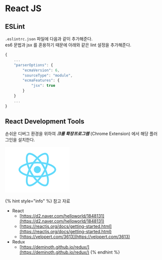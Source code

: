 # React JS

## ESLint

`.eslintrc.json` 파일에 다음과 같이 추가해준다.  
es6 문법과 jsx 를 혼용하기 때문에 아래와 같은 lint 설정을 추가해준다.

```javascript
{
    ...
    "parserOptions": {
        "ecmaVersion": 6,
        "sourceType": "module",
        "ecmaFeatures": {
            "jsx": true
        }
    }
    ...
}
```

## React Development Tools

손쉬운 디버그 환경을 위하여 _**크롬 확장프로그램**_ \(Chrome Extension\) 에서 해당 플러그인을 설치한다.

![React Development Tools](../../../.gitbook/assets/image%20%283%29.png)

{% hint style="info" %}
참고 자료 

* React 
  * [https://d2.naver.com/helloworld/1848131](https://d2.naver.com/helloworld/1848131) 
  * [https://reactjs.org/docs/getting-started.html](https://reactjs.org/docs/getting-started.html) 
  * [https://velopert.com/3613](https://velopert.com/3613)
* Redux
  * [https://deminoth.github.io/redux/](https://deminoth.github.io/redux/)
{% endhint %}



